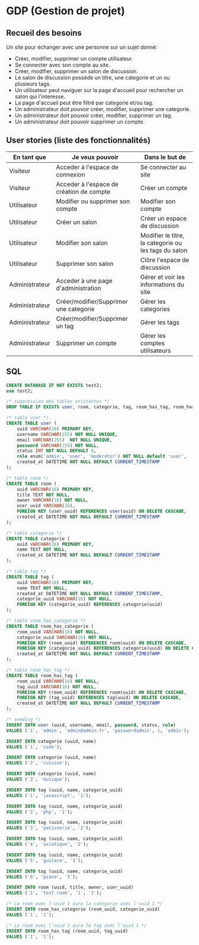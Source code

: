 # GDP (Gestion de projet)

## Recueil des besoins
Un site pour échanger avec une personne sur un sujet donné:
- Créer, modifier, supprimer un compte utilisateur.
- Se connecter avec son compte au site.
- Créer, modifier, supprimer un salon de discussion.
- Le salon de discussion possède un titre, une categorie et un ou plusieurs tags.
- Un utilisateur peut naviguer sur la page d'accueil pour rechercher un salon qui l'interesse.
- La page d'accueil peut être filtré par categorie et/ou tag.
- Un administrateur doit pouvoir créer, modifier, supprimer une categorie.
- Un administrateur doit pouvoir créer, modifier, supprimer un tag.
- Un administrateur doit pouvoir supprimer un compte.


## User stories (liste des fonctionnalités)

| En tant que | Je veux pouvoir | Dans le but de |
|---|---|---|
|Visiteur| Acceder à l'espace de connexion | Se connecter au site |
|Visiteur| Acceder à l'espace de création de compte | Créer un compte |
|Utilisateur| Modifier ou supprimer son compte | Modifier son compte |
|Utilisateur| Créer un salon | Créer un espace de discussion |
|Utilisateur| Modifier son salon | Modifier le titre, la categorie ou les tags du salon |
|Utilisateur| Supprimer son salon | Clôre l'espace de discussion |
|Administrateur| Acceder à une page d'administration | Gérer et voir les informations du site |
|Administrateur| Créer/modifier/Supprimer une categorie | Gérer les categories |
|Administrateur| Créer/modifier/Supprimer un tag | Gérer les tags |
|Administrateur| Supprimer un compte | Gérer les comptes utilisateurs |

## SQL
``` SQL
CREATE DATABASE IF NOT EXISTS test2;
use test2;

/* suppression des tables existantes */
DROP TABLE IF EXISTS user, room, categorie, tag, room_has_tag, room_has_categorie;

/* table user */
CREATE TABLE user (
    uuid VARCHAR(16) PRIMARY KEY,
    username VARCHAR(255) NOT NULL UNIQUE,
    email VARCHAR(255)  NOT NULL UNIQUE,
    password VARCHAR(255) NOT NULL,
    status INT NOT NULL DEFAULT 0,
    role enum('admin', 'user', 'moderator') NOT NULL default 'user',
    created_at DATETIME NOT NULL DEFAULT CURRENT_TIMESTAMP
);

/* table room */
CREATE TABLE room (
    uuid VARCHAR(16) PRIMARY KEY,
    title TEXT NOT NULL,
    owner VARCHAR(16) NOT NULL,
    user_uuid VARCHAR(16),
    FOREIGN KEY (user_uuid) REFERENCES user(uuid) ON DELETE CASCADE,
    created_at DATETIME NOT NULL DEFAULT CURRENT_TIMESTAMP
);

/* table categorie */
CREATE TABLE categorie (
    uuid VARCHAR(16) PRIMARY KEY,
    name TEXT NOT NULL,
    created_at DATETIME NOT NULL DEFAULT CURRENT_TIMESTAMP
);

/* table tag */
CREATE TABLE tag (
    uuid VARCHAR(16) PRIMARY KEY,
    name TEXT NOT NULL,
    created_at DATETIME NOT NULL DEFAULT CURRENT_TIMESTAMP,
    categorie_uuid VARCHAR(16) NOT NULL,
    FOREIGN KEY (categorie_uuid) REFERENCES categorie(uuid)
);

/* table room_has_categorie */
CREATE TABLE room_has_categorie (
    room_uuid VARCHAR(16) NOT NULL,
    categorie_uuid VARCHAR(16) NOT NULL,
    FOREIGN KEY (room_uuid) REFERENCES room(uuid) ON DELETE CASCADE,
    FOREIGN KEY (categorie_uuid) REFERENCES categorie(uuid) ON DELETE CASCADE,
    created_at DATETIME NOT NULL DEFAULT CURRENT_TIMESTAMP
);

/* table room_has_tag */
CREATE TABLE room_has_tag (
    room_uuid VARCHAR(16) NOT NULL,
    tag_uuid VARCHAR(16) NOT NULL,
    FOREIGN KEY (room_uuid) REFERENCES room(uuid) ON DELETE CASCADE,
    FOREIGN KEY (tag_uuid) REFERENCES tag(uuid) ON DELETE CASCADE,
    created_at DATETIME NOT NULL DEFAULT CURRENT_TIMESTAMP
);

/* seeding */
INSERT INTO user (uuid, username, email, password, status, role)
VALUES ('1', 'admin', 'admin@admin.fr', 'passwordadmin', 1, 'admin');

INSERT INTO categorie (uuid, name)
VALUES ('1', 'code');

INSERT INTO categorie (uuid, name)
VALUES ('2', 'cuisine');

INSERT INTO categorie (uuid, name)
VALUES ('3', 'musique');

INSERT INTO tag (uuid, name, categorie_uuid)
VALUES ('1', 'javascript', '1');

INSERT INTO tag (uuid, name, categorie_uuid)
VALUES ('2', 'php', '1');

INSERT INTO tag (uuid, name, categorie_uuid)
VALUES ('3', 'patisserie', '2');

INSERT INTO tag (uuid, name, categorie_uuid)
VALUES ('4', 'asiatique', '2');

INSERT INTO tag (uuid, name, categorie_uuid)
VALUES ('5', 'guitare', '3');

INSERT INTO tag (uuid, name, categorie_uuid)
VALUES ('6', 'piano', '3');

INSERT INTO room (uuid, title, owner, user_uuid)
VALUES ('1', 'test room', '1', '1');

/* La room avec l'uuid 1 aura la categorie avec l'uuid 1 */
INSERT INTO room_has_categorie (room_uuid, categorie_uuid)
VALUES ('1', '1');

/* La room avec l'uuid 1 aura le tag avec l'uuid 1 */
INSERT INTO room_has_tag (room_uuid, tag_uuid)
VALUES ('1', '1');
```